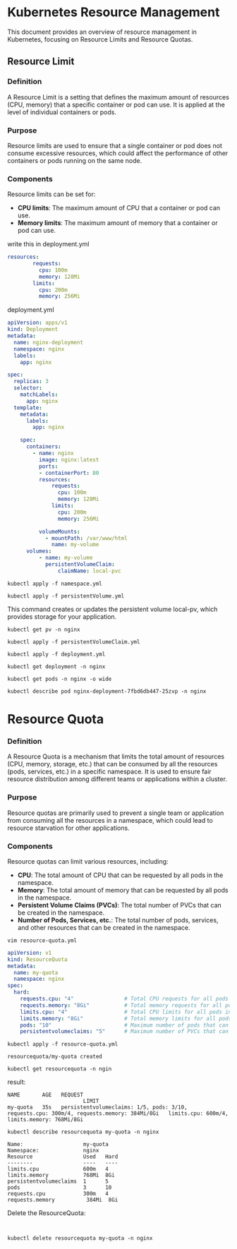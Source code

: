 # Kubernetes Resource Management

This document provides an overview of resource management in Kubernetes, focusing on Resource Limits and Resource Quotas.

## Resource Limit

### Definition
A Resource Limit is a setting that defines the maximum amount of resources (CPU, memory) that a specific container or pod can use. It is applied at the level of individual containers or pods.

### Purpose
Resource limits are used to ensure that a single container or pod does not consume excessive resources, which could affect the performance of other containers or pods running on the same node.

### Components
Resource limits can be set for:
- **CPU limits**: The maximum amount of CPU that a container or pod can use.
- **Memory limits**: The maximum amount of memory that a container or pod can use.


write this in deployment.yml
```yml
resources:
        requests:
          cpu: 100m
          memory: 128Mi
        limits:
          cpu: 200m
          memory: 256Mi
```


deployment.yml


```yml
apiVersion: apps/v1
kind: Deployment
metadata:
  name: nginx-deployment
  namespace: nginx
  labels:
    app: nginx

spec:
  replicas: 3
  selector:
    matchLabels:
      app: nginx
  template:
    metadata:
      labels:
        app: nginx

    spec:
      containers:
        - name: nginx
          image: nginx:latest
          ports:
          - containerPort: 80
          resources:
              requests:
                cpu: 100m
                memory: 128Mi
              limits:
                cpu: 200m
                memory: 256Mi

          volumeMounts:
            - mountPath: /var/www/html
              name: my-volume
      volumes:
          - name: my-volume
            persistentVolumeClaim:
                claimName: local-pvc


```


```
kubectl apply -f namespace.yml
```
```
kubectl apply -f persistentVolume.yml

```

This command creates or updates the persistent volume local-pv, which provides storage for your application.

  ```
kubectl get pv -n nginx
```

```
kubectl apply -f persistentVolumeClaim.yml
```

```
kubectl apply -f deployment.yml
```
```
kubectl get deployment -n nginx
```
```
kubectl get pods -n nginx -o wide
```
```
kubectl describe pod nginx-deployment-7fbd6db447-25zvp -n nginx
```



# Resource Quota

### Definition
A Resource Quota is a mechanism that limits the total amount of resources (CPU, memory, storage, etc.) that can be consumed by all the resources (pods, services, etc.) in a specific namespace. It is used to ensure fair resource distribution among different teams or applications within a cluster.

### Purpose
Resource quotas are primarily used to prevent a single team or application from consuming all the resources in a namespace, which could lead to resource starvation for other applications.

### Components
Resource quotas can limit various resources, including:
- **CPU**: The total amount of CPU that can be requested by all pods in the namespace.
- **Memory**: The total amount of memory that can be requested by all pods in the namespace.
- **Persistent Volume Claims (PVCs)**: The total number of PVCs that can be created in the namespace.
- **Number of Pods, Services, etc.**: The total number of pods, services, and other resources that can be created in the namespace.


```
vim resource-quota.yml
```
```yml
apiVersion: v1
kind: ResourceQuota
metadata:
  name: my-quota
  namespace: nginx
spec:
  hard:
    requests.cpu: "4"                # Total CPU requests for all pods in the namespace
    requests.memory: "8Gi"           # Total memory requests for all pods in the namespace
    limits.cpu: "4"                  # Total CPU limits for all pods in the namespace
    limits.memory: "8Gi"             # Total memory limits for all pods in the namespace
    pods: "10"                       # Maximum number of pods that can be created in the namespace
    persistentvolumeclaims: "5"      # Maximum number of PVCs that can be created in the namespace
```

```
kubectl apply -f resource-quota.yml
```

```
resourcequota/my-quota created
```


```
kubectl get resourcequota -n ngin
```

result:
```
NAME       AGE   REQUEST
                        LIMIT
my-quota   35s   persistentvolumeclaims: 1/5, pods: 3/10, requests.cpu: 300m/4, requests.memory: 384Mi/8Gi   limits.cpu: 600m/4, limits.memory: 768Mi/8Gi
```

```
kubectl describe resourcequota my-quota -n nginx

```
```
Name:                   my-quota
Namespace:              nginx
Resource                Used   Hard
--------                ----   ----
limits.cpu              600m   4
limits.memory           768Mi  8Gi
persistentvolumeclaims  1      5
pods                    3      10
requests.cpu            300m   4
requests.memory          384Mi  8Gi

```



Delete the ResourceQuota:


```


kubectl delete resourcequota my-quota -n nginx


```








